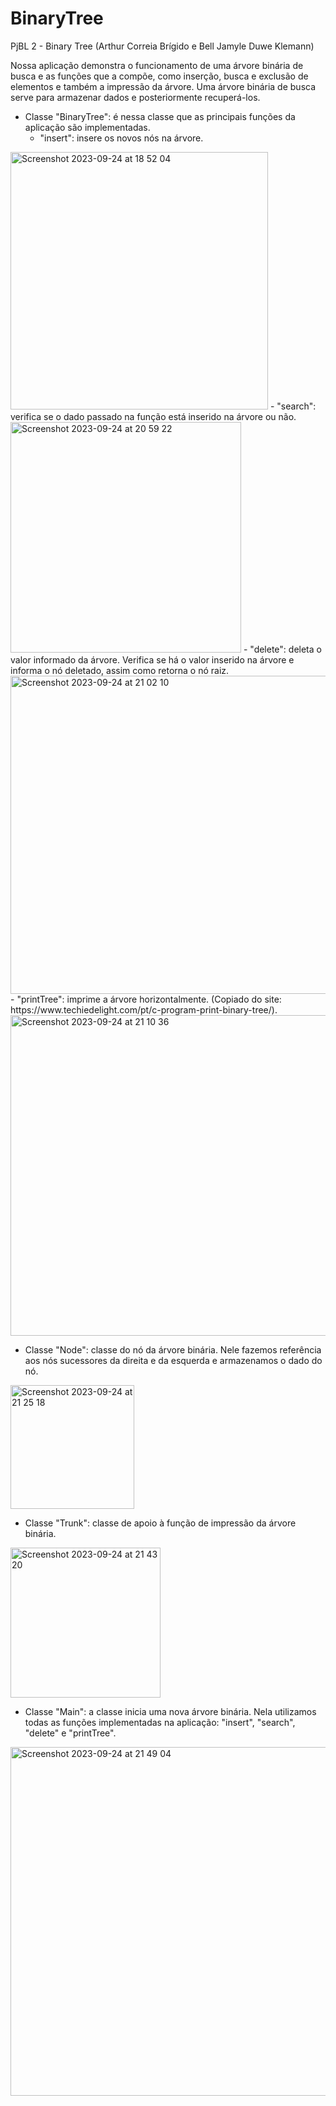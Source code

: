 # BinaryTree

PjBL 2 - Binary Tree (Arthur Correia Brígido e Bell Jamyle Duwe Klemann)

Nossa aplicação demonstra o funcionamento de uma árvore binária de busca e as funções que a compõe, como inserção, busca e exclusão de elementos e também a impressão da árvore. Uma árvore binária de busca serve para armazenar dados e posteriormente recuperá-los.

- Classe "BinaryTree": é nessa classe que as principais funções da aplicação são implementadas.
  - "insert": insere os novos nós na árvore.
<img width="412" alt="Screenshot 2023-09-24 at 18 52 04" src="https://github.com/belljamyle/BinaryTree/assets/128303802/8bda749f-e9db-4a5b-a706-f11b4ae2b491">
  - "search": verifica se o dado passado na função está inserido na árvore ou não.
<img width="369" alt="Screenshot 2023-09-24 at 20 59 22" src="https://github.com/belljamyle/BinaryTree/assets/128303802/39e5adbd-2f23-41a2-b205-5412fdbf25ff">
  - "delete": deleta o valor informado da árvore. Verifica se há o valor inserido na árvore e informa o nó deletado, assim como retorna o nó raiz.
<img width="509" alt="Screenshot 2023-09-24 at 21 02 10" src="https://github.com/belljamyle/BinaryTree/assets/128303802/7b858ed6-f87a-43b6-8444-64abc0116fc8">
  - "printTree": imprime a árvore horizontalmente. (Copiado do site: https://www.techiedelight.com/pt/c-program-print-binary-tree/).
<img width="513" alt="Screenshot 2023-09-24 at 21 10 36" src="https://github.com/belljamyle/BinaryTree/assets/128303802/e9c2068e-b365-4019-88aa-1d879de8e15a">

- Classe "Node": classe do nó da árvore binária. Nele fazemos referência aos nós sucessores da direita e da esquerda e armazenamos o dado do nó.
<img width="198" alt="Screenshot 2023-09-24 at 21 25 18" src="https://github.com/belljamyle/BinaryTree/assets/128303802/d9827938-49f8-468b-a614-08398a53c7e7">

- Classe "Trunk": classe de apoio à função de impressão da árvore binária.
<img width="240" alt="Screenshot 2023-09-24 at 21 43 20" src="https://github.com/belljamyle/BinaryTree/assets/128303802/ad252a70-3f5e-4b14-9e13-52d886db2d21">

- Classe "Main": a classe inicia uma nova árvore binária. Nela utilizamos todas as funções implementadas na aplicação: "insert", "search", "delete" e "printTree".
<img width="558" alt="Screenshot 2023-09-24 at 21 49 04" src="https://github.com/belljamyle/BinaryTree/assets/128303802/86bc08a9-58f1-452b-9d45-abf201bec768">
